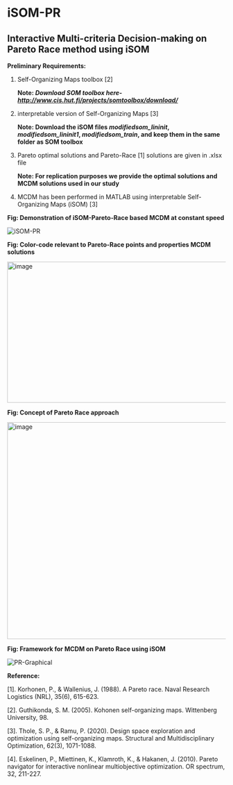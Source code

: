 # iSOM-PR
## Interactive Multi-criteria Decision-making on Pareto Race method using iSOM
**Preliminary Requirements:**
1. Self-Organizing Maps toolbox [2]
   
   **Note: *Download SOM toolbox here- http://www.cis.hut.fi/projects/somtoolbox/download/***
  
3. interpretable version of Self-Organizing Maps [3]
   
   **Note: Download the iSOM files *modifiedsom_lininit*, *modifiedsom_lininit1*, *modifiedsom_train*, and keep them in the same folder as SOM toolbox**
   
5. Pareto optimal solutions and Pareto-Race [1] solutions are given in .xlsx file
   
    **Note: For replication purposes we provide the optimal solutions and MCDM solutions used in our study**
   
7. MCDM has been performed in MATLAB using interpretable Self-Organizing Maps (iSOM) [3]



**Fig: Demonstration of iSOM-Pareto-Race based MCDM at constant speed**

![iSOM-PR](https://github.com/deepanshuIITM/iSOM-PR/assets/137225940/418fd76f-0cc7-4404-8ef1-945bcbcea64c)


**Fig: Color-code relevant to Pareto-Race points and properties MCDM solutions**

<img src="https://github.com/deepanshuIITM/iSOM-PR/assets/137225940/1b17394f-f605-4996-b0c3-e49febbba88e" alt="image" width="650" height="325">

**Fig: Concept of Pareto Race approach**

<img src="https://github.com/deepanshuIITM/iSOM-PR/assets/137225940/98f2c635-e008-491f-a159-0c004fef113c" alt="image" width="550" height="500">

**Fig: Framework for MCDM on Pareto Race using iSOM**

![PR-Graphical](https://github.com/deepanshuIITM/iSOM-PR/assets/137225940/d72137f1-1170-4209-97d2-7d9a654b91e5)






**Reference:**

[1]. Korhonen, P., & Wallenius, J. (1988). A Pareto race. Naval Research Logistics (NRL), 35(6), 615-623.

[2]. Guthikonda, S. M. (2005). Kohonen self-organizing maps. Wittenberg University, 98.

[3]. Thole, S. P., & Ramu, P. (2020). Design space exploration and optimization using self-organizing maps. Structural and Multidisciplinary Optimization, 62(3), 1071-1088.

[4]. Eskelinen, P., Miettinen, K., Klamroth, K., & Hakanen, J. (2010). Pareto navigator for interactive nonlinear multiobjective optimization. OR spectrum, 32, 211-227.

